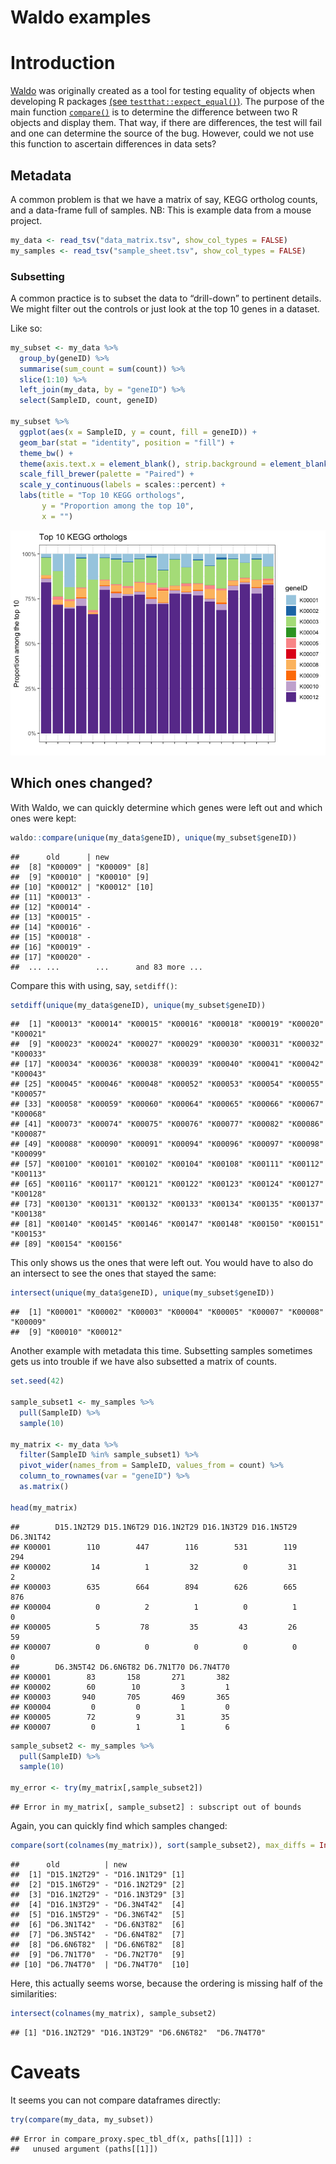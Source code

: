 Waldo examples
================

# Introduction

[Waldo](https://www.tidyverse.org/blog/2020/10/waldo/) was originally
created as a tool for testing equality of objects when developing R
packages [(see
`testthat::expect_equal()`)](https://testthat.r-lib.org/reference/equality-expectations.html).
The purpose of the main function
[`compare()`](https://rdrr.io/cran/waldo/man/compare.html) is to
determine the difference between two R objects and display them. That
way, if there are differences, the test will fail and one can determine
the source of the bug. However, could we not use this function to
ascertain differences in data sets?

## Metadata

A common problem is that we have a matrix of say, KEGG ortholog counts,
and a data-frame full of samples. NB: This is example data from a mouse
project.

``` r
my_data <- read_tsv("data_matrix.tsv", show_col_types = FALSE)
my_samples <- read_tsv("sample_sheet.tsv", show_col_types = FALSE)
```

### Subsetting

A common practice is to subset the data to “drill-down” to pertinent
details. We might filter out the controls or just look at the top 10
genes in a dataset.

Like so:

``` r
my_subset <- my_data %>%
  group_by(geneID) %>%
  summarise(sum_count = sum(count)) %>%
  slice(1:10) %>%
  left_join(my_data, by = "geneID") %>%
  select(SampleID, count, geneID)

my_subset %>%
  ggplot(aes(x = SampleID, y = count, fill = geneID)) +
  geom_bar(stat = "identity", position = "fill") +
  theme_bw() +
  theme(axis.text.x = element_blank(), strip.background = element_blank()) +
  scale_fill_brewer(palette = "Paired") +
  scale_y_continuous(labels = scales::percent) +
  labs(title = "Top 10 KEGG orthologs",
       y = "Proportion among the top 10",
       x = "")
```

![](README_files/figure-gfm/unnamed-chunk-2-1.png)<!-- -->

## Which ones changed?

With Waldo, we can quickly determine which genes were left out and which
ones were kept:

``` r
waldo::compare(unique(my_data$geneID), unique(my_subset$geneID))
```

    ##      old      | new                     
    ##  [8] "K00009" | "K00009" [8]            
    ##  [9] "K00010" | "K00010" [9]            
    ## [10] "K00012" | "K00012" [10]           
    ## [11] "K00013" -                         
    ## [12] "K00014" -                         
    ## [13] "K00015" -                         
    ## [14] "K00016" -                         
    ## [15] "K00018" -                         
    ## [16] "K00019" -                         
    ## [17] "K00020" -                         
    ##  ... ...        ...      and 83 more ...

Compare this with using, say, `setdiff()`:

``` r
setdiff(unique(my_data$geneID), unique(my_subset$geneID))
```

    ##  [1] "K00013" "K00014" "K00015" "K00016" "K00018" "K00019" "K00020" "K00021"
    ##  [9] "K00023" "K00024" "K00027" "K00029" "K00030" "K00031" "K00032" "K00033"
    ## [17] "K00034" "K00036" "K00038" "K00039" "K00040" "K00041" "K00042" "K00043"
    ## [25] "K00045" "K00046" "K00048" "K00052" "K00053" "K00054" "K00055" "K00057"
    ## [33] "K00058" "K00059" "K00060" "K00064" "K00065" "K00066" "K00067" "K00068"
    ## [41] "K00073" "K00074" "K00075" "K00076" "K00077" "K00082" "K00086" "K00087"
    ## [49] "K00088" "K00090" "K00091" "K00094" "K00096" "K00097" "K00098" "K00099"
    ## [57] "K00100" "K00101" "K00102" "K00104" "K00108" "K00111" "K00112" "K00113"
    ## [65] "K00116" "K00117" "K00121" "K00122" "K00123" "K00124" "K00127" "K00128"
    ## [73] "K00130" "K00131" "K00132" "K00133" "K00134" "K00135" "K00137" "K00138"
    ## [81] "K00140" "K00145" "K00146" "K00147" "K00148" "K00150" "K00151" "K00153"
    ## [89] "K00154" "K00156"

This only shows us the ones that were left out. You would have to also
do an intersect to see the ones that stayed the same:

``` r
intersect(unique(my_data$geneID), unique(my_subset$geneID))
```

    ##  [1] "K00001" "K00002" "K00003" "K00004" "K00005" "K00007" "K00008" "K00009"
    ##  [9] "K00010" "K00012"

Another example with metadata this time. Subsetting samples sometimes
gets us into trouble if we have also subsetted a matrix of counts.

``` r
set.seed(42)

sample_subset1 <- my_samples %>%
  pull(SampleID) %>%
  sample(10)

my_matrix <- my_data %>%
  filter(SampleID %in% sample_subset1) %>%
  pivot_wider(names_from = SampleID, values_from = count) %>%
  column_to_rownames(var = "geneID") %>%
  as.matrix()

head(my_matrix)
```

    ##        D15.1N2T29 D15.1N6T29 D16.1N2T29 D16.1N3T29 D16.1N5T29 D6.3N1T42
    ## K00001        110        447        116        531        119       294
    ## K00002         14          1         32          0         31         2
    ## K00003        635        664        894        626        665       876
    ## K00004          0          2          1          0          1         0
    ## K00005          5         78         35         43         26        59
    ## K00007          0          0          0          0          0         0
    ##        D6.3N5T42 D6.6N6T82 D6.7N1T70 D6.7N4T70
    ## K00001        83       158       271       382
    ## K00002        60        10         3         1
    ## K00003       940       705       469       365
    ## K00004         0         0         1         0
    ## K00005        72         9        31        35
    ## K00007         0         1         1         6

``` r
sample_subset2 <- my_samples %>%
  pull(SampleID) %>%
  sample(10)

my_error <- try(my_matrix[,sample_subset2])
```

    ## Error in my_matrix[, sample_subset2] : subscript out of bounds

Again, you can quickly find which samples changed:

``` r
compare(sort(colnames(my_matrix)), sort(sample_subset2), max_diffs = Inf)
```

    ##      old          | new              
    ##  [1] "D15.1N2T29" - "D16.1N1T29" [1] 
    ##  [2] "D15.1N6T29" - "D16.1N2T29" [2] 
    ##  [3] "D16.1N2T29" - "D16.1N3T29" [3] 
    ##  [4] "D16.1N3T29" - "D6.3N4T42"  [4] 
    ##  [5] "D16.1N5T29" - "D6.3N6T42"  [5] 
    ##  [6] "D6.3N1T42"  - "D6.6N3T82"  [6] 
    ##  [7] "D6.3N5T42"  - "D6.6N4T82"  [7] 
    ##  [8] "D6.6N6T82"  | "D6.6N6T82"  [8] 
    ##  [9] "D6.7N1T70"  - "D6.7N2T70"  [9] 
    ## [10] "D6.7N4T70"  | "D6.7N4T70"  [10]

Here, this actually seems worse, because the ordering is missing half of
the similarities:

``` r
intersect(colnames(my_matrix), sample_subset2)
```

    ## [1] "D16.1N2T29" "D16.1N3T29" "D6.6N6T82"  "D6.7N4T70"

# Caveats

It seems you can not compare dataframes directly:

``` r
try(compare(my_data, my_subset))
```

    ## Error in compare_proxy.spec_tbl_df(x, paths[[1]]) : 
    ##   unused argument (paths[[1]])
